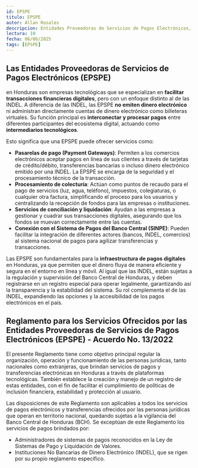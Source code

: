 ```yaml
---
id: EPSPE
titulo: EPSPE
autor: Allan Rosales
descripcion: Entidades Proveedoras de Servicios de Pagos Electrónicos, son empresas que facilitan transacciones financieras digitales, como pasarelas de pago y procesamiento de colecturía, sin necesariamente emitir dinero electrónico. Deben estar registradas en el Banco Central de Honduras.
lectura: 10
fecha: 06/06/2025
tags: [EPSPE]
---
```


## Las Entidades Proveedoras de Servicios de Pagos Electrónicos (EPSPE) 

en Honduras son empresas tecnológicas que se especializan en **facilitar transacciones financieras digitales**, pero con un enfoque distinto al de las INDEL. A diferencia de las INDEL, las EPSPE **no emiten dinero electrónico** ni administran directamente cuentas de dinero electrónico como billeteras virtuales. Su función principal es **interconectar y procesar pagos** entre diferentes participantes del ecosistema digital, actuando como **intermediarios tecnológicos**.

Esto significa que una EPSPE puede ofrecer servicios como:

- **Pasarelas de pago (Payment Gateways)**: Permiten a los comercios electrónicos aceptar pagos en línea de sus clientes a través de tarjetas de crédito/débito, transferencias bancarias o incluso dinero electrónico emitido por una INDEL. La EPSPE se encarga de la seguridad y el procesamiento técnico de la transacción.
- **Procesamiento de colecturía**: Actúan como puntos de recaudo para el pago de servicios (luz, agua, teléfono), impuestos, colegiaturas, o cualquier otra factura, simplificando el proceso para los usuarios y centralizando la recepción de fondos para las empresas o instituciones.
- **Servicios de conciliación y liquidación**: Ayudan a las empresas a gestionar y cuadrar sus transacciones digitales, asegurando que los fondos se muevan correctamente entre las cuentas.
- **Conexión con el Sistema de Pagos del Banco Central (SINPE)**: Pueden facilitar la integración de diferentes actores (bancos, INDEL, comercios) al sistema nacional de pagos para agilizar transferencias y transacciones.

Las EPSPE son fundamentales para la **infraestructura de pagos digitales** en Honduras, ya que permiten que el dinero fluya de manera eficiente y segura en el entorno en línea y móvil. Al igual que las INDEL, están sujetas a la regulación y supervisión del Banco Central de Honduras, y deben registrarse en un registro especial para operar legalmente, garantizando así la transparencia y la estabilidad del sistema. Su rol complementa el de las INDEL, expandiendo las opciones y la accesibilidad de los pagos electrónicos en el país.

##	Reglamento para los Servicios Ofrecidos por las Entidades Proveedoras de Servicios de Pagos Electrónicos (EPSPE) - Acuerdo No. 13/2022

El presente Reglamento tiene como objetivo principal regular la organización, operación y funcionamiento de las personas jurídicas, tanto nacionales como extranjeras, que brindan servicios de pagos y transferencias electrónicas en Honduras a través de plataformas tecnológicas. También establece la creación y manejo de un registro de estas entidades, con el fin de facilitar el cumplimiento de políticas de inclusión financiera, estabilidad y protección al usuario.

Las disposiciones de este Reglamento son aplicables a todos los servicios de pagos electrónicos y transferencias ofrecidos por las personas jurídicas que operan en territorio nacional, quedando sujetas a la vigilancia del Banco Central de Honduras (BCH). Se exceptúan de este Reglamento los servicios de pagos brindados por:

-	Administradores de sistemas de pagos reconocidos en la Ley de Sistemas de Pago y Liquidación de Valores.
-	Instituciones No Bancarias de Dinero Electrónico (INDEL), que se rigen por su propio reglamento específico.